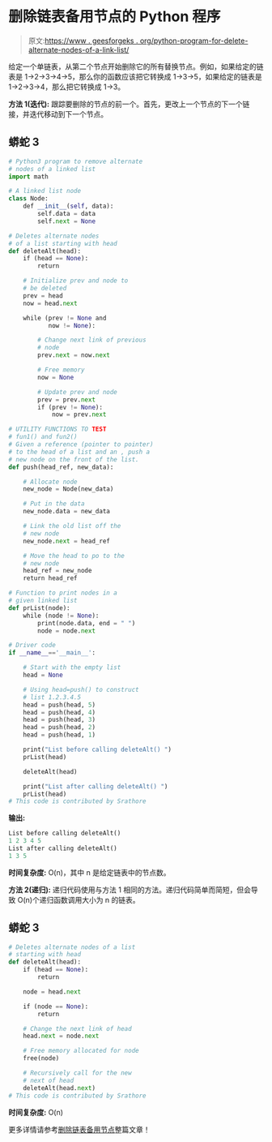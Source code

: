 # 删除链表备用节点的 Python 程序

> 原文:[https://www . geesforgeks . org/python-program-for-delete-alternate-nodes-of-a-link-list/](https://www.geeksforgeeks.org/python-program-for-delete-alternate-nodes-of-a-linked-list/)

给定一个单链表，从第二个节点开始删除它的所有替换节点。例如，如果给定的链表是 1->2->3->4->5，那么你的函数应该把它转换成 1->3->5，如果给定的链表是 1->2->3->4，那么把它转换成 1->3。

**方法 1(迭代):**
跟踪要删除的节点的前一个。首先，更改上一个节点的下一个链接，并迭代移动到下一个节点。

## 蟒蛇 3

```py
# Python3 program to remove alternate 
# nodes of a linked list 
import math 

# A linked list node 
class Node: 
    def __init__(self, data): 
        self.data = data 
        self.next = None

# Deletes alternate nodes 
# of a list starting with head 
def deleteAlt(head): 
    if (head == None):
        return

    # Initialize prev and node to 
    # be deleted 
    prev = head 
    now = head.next

    while (prev != None and 
           now != None): 

        # Change next link of previous
        # node 
        prev.next = now.next

        # Free memory 
        now = None

        # Update prev and node 
        prev = prev.next
        if (prev != None): 
            now = prev.next

# UTILITY FUNCTIONS TO TEST 
# fun1() and fun2() 
# Given a reference (pointer to pointer) 
# to the head of a list and an , push a 
# new node on the front of the list. 
def push(head_ref, new_data): 

    # Allocate node 
    new_node = Node(new_data)

    # Put in the data 
    new_node.data = new_data 

    # Link the old list off the 
    # new node 
    new_node.next = head_ref 

    # Move the head to po to the 
    # new node 
    head_ref = new_node 
    return head_ref

# Function to print nodes in a 
# given linked list 
def prList(node): 
    while (node != None): 
        print(node.data, end = " ") 
        node = node.next

# Driver code 
if __name__=='__main__': 

    # Start with the empty list 
    head = None

    # Using head=push() to construct 
    # list 1.2.3.4.5 
    head = push(head, 5) 
    head = push(head, 4) 
    head = push(head, 3) 
    head = push(head, 2) 
    head = push(head, 1) 

    print("List before calling deleteAlt() ")
    prList(head) 

    deleteAlt(head) 

    print("List after calling deleteAlt() ") 
    prList(head) 
# This code is contributed by Srathore
```

**输出:**

```py
List before calling deleteAlt() 
1 2 3 4 5 
List after calling deleteAlt() 
1 3 5 
```

**时间复杂度:** O(n)，其中 n 是给定链表中的节点数。

**方法 2(递归):**
递归代码使用与方法 1 相同的方法。递归代码简单而简短，但会导致 O(n)个递归函数调用大小为 n 的链表。

## 蟒蛇 3

```py
# Deletes alternate nodes of a list 
# starting with head 
def deleteAlt(head): 
    if (head == None): 
        return

    node = head.next

    if (node == None): 
        return

    # Change the next link of head 
    head.next = node.next

    # Free memory allocated for node 
    free(node) 

    # Recursively call for the new 
    # next of head 
    deleteAlt(head.next) 
# This code is contributed by Srathore
```

**时间复杂度:** O(n)

更多详情请参考[删除链表备用节点](https://www.geeksforgeeks.org/delete-alternate-nodes-of-a-linked-list/)整篇文章！